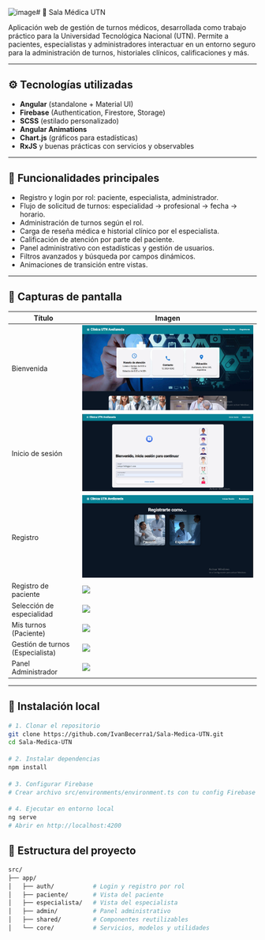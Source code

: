 ![image](https://github.com/user-attachments/assets/cdfe43bc-2c39-4eb1-9625-c2c49c6ee58c)# 🏥 Sala Médica UTN

Aplicación web de gestión de turnos médicos, desarrollada como trabajo práctico para la Universidad Tecnológica Nacional (UTN). Permite a pacientes, especialistas y administradores interactuar en un entorno seguro para la administración de turnos, historiales clínicos, calificaciones y más.

---

## ⚙️ Tecnologías utilizadas

- **Angular** (standalone + Material UI)
- **Firebase** (Authentication, Firestore, Storage)
- **SCSS** (estilado personalizado)
- **Angular Animations**
- **Chart.js** (gráficos para estadísticas)
- **RxJS** y buenas prácticas con servicios y observables

---

## 🚀 Funcionalidades principales

- Registro y login por rol: paciente, especialista, administrador.
- Flujo de solicitud de turnos: especialidad → profesional → fecha → horario.
- Administración de turnos según el rol.
- Carga de reseña médica e historial clínico por el especialista.
- Calificación de atención por parte del paciente.
- Panel administrativo con estadísticas y gestión de usuarios.
- Filtros avanzados y búsqueda por campos dinámicos.
- Animaciones de transición entre vistas.

---

## 📸 Capturas de pantalla

| Título | Imagen |
|--------|--------|
| Bienvenida | ![](https://raw.githubusercontent.com/IvanBecerra1/Sala-Medica-UTN/refs/heads/main/salaMedifcaFotos/home/bienvenida.png) |
| Inicio de sesión | ![](https://raw.githubusercontent.com/IvanBecerra1/Sala-Medica-UTN/refs/heads/main/salaMedifcaFotos/home/iniciar-sesion.png) |
| Registro | ![](https://raw.githubusercontent.com/IvanBecerra1/Sala-Medica-UTN/refs/heads/main/salaMedifcaFotos/home/registro-categoria.png)|
| Registro de paciente | ![](https://raw.githubusercontent.com/IvanBecerra1/Sala-Medica-UTN/main/salaMedifcaFotos/registroPaciente.png) |
| Selección de especialidad | ![](https://raw.githubusercontent.com/IvanBecerra1/Sala-Medica-UTN/main/salaMedifcaFotos/seleccionEspecialidad.png) |
| Mis turnos (Paciente) | ![](https://raw.githubusercontent.com/IvanBecerra1/Sala-Medica-UTN/main/salaMedifcaFotos/misTurnosPaciente.png) |
| Gestión de turnos (Especialista) | ![](https://raw.githubusercontent.com/IvanBecerra1/Sala-Medica-UTN/main/salaMedifcaFotos/gestionTurnosEspecialista.png) |
| Panel Administrador | ![](https://raw.githubusercontent.com/IvanBecerra1/Sala-Medica-UTN/main/salaMedifcaFotos/adminDashboard.png) |

---

## 📁 Instalación local

```bash
# 1. Clonar el repositorio
git clone https://github.com/IvanBecerra1/Sala-Medica-UTN.git
cd Sala-Medica-UTN

# 2. Instalar dependencias
npm install

# 3. Configurar Firebase
# Crear archivo src/environments/environment.ts con tu config Firebase

# 4. Ejecutar en entorno local
ng serve
# Abrir en http://localhost:4200
```

## 📁 Estructura del proyecto
```bash
src/
├── app/
│   ├── auth/           # Login y registro por rol
│   ├── paciente/       # Vista del paciente
│   ├── especialista/   # Vista del especialista
│   ├── admin/          # Panel administrativo
│   ├── shared/         # Componentes reutilizables
│   └── core/           # Servicios, modelos y utilidades
```

